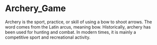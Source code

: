 # Archery_Game
Archery is the sport, practice, or skill of using a bow to shoot arrows. The word comes from the Latin arcus, meaning bow. Historically, archery has been used for hunting and combat. In modern times, it is mainly a competitive sport and recreational activity.
